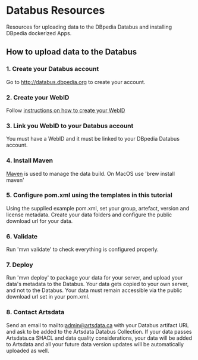 # Databus Resources
Resources for uploading data to the DBpedia Databus and installing DBpedia dockerized Apps.

## How to upload data to the Databus

### 1. Create your Databus account

Go to http://databus.dbpedia.org to create your account.

### 2. Create your WebID
Follow [instructions on how to create your WebID](https://github.com/dbpedia/webid)

### 3. Link you WebID to your Databus account
You must have a WebID and it must be linked to your DBpedia Databus account.

### 4. Install Maven
[Maven](http://maven.apache.org) is used to manage the data build. On MacOS use 'brew install maven'

### 5. Configure pom.xml using the templates in this tutorial
Using the supplied example pom.xml, set your group, artefact, version and license metadata. Create your data folders and configure the public download url for your data.

### 6. Validate
Run 'mvn validate' to check everything is configured properly.

### 7. Deploy
Run 'mvn deploy' to package your data for your server, and upload your data's metadata to the Databus.  Your data gets copied to your own server, and not to the Databus.  Your data  must remain accessible via the public download url set in your pom.xml.

### 8. Contact Artsdata
Send an email to mailto:admin@artsdata.ca with your Databus artifact URL and ask to be added to the Artsdata Databus Collection.  If your data passes Artsdata.ca SHACL and data quality considerations, your data will be added to Artsdata and all your future data version updates will be automatically uploaded as well.
